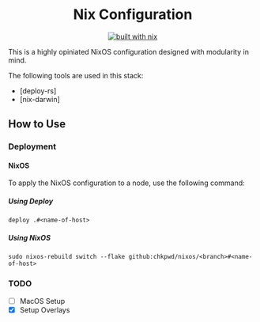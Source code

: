 
<div align="center">

# Nix Configuration
[![built with nix](https://img.shields.io/badge/built_with_nix-blue?style=for-the-badge&logo=nixos&logoColor=white)](https://builtwithnix.org)

</div>

This is a highly opiniated NixOS configuration designed with modularity in mind.

The following tools are used in this stack:
- [deploy-rs]
- [nix-darwin]

## How to Use

### Deployment

#### NixOS

To apply the NixOS configuration to a node, use the following command:
##### Using Deploy
```console
deploy .#<name-of-host>
```
##### Using NixOS
```console
sudo nixos-rebuild switch --flake github:chkpwd/nixos/<branch>#<name-of-host>
```

### TODO
- [ ] MacOS Setup
- [x] Setup Overlays
